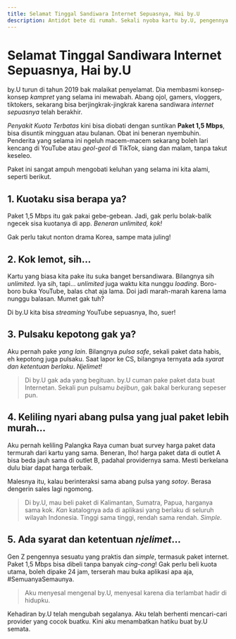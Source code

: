 ```yaml
---
title: Selamat Tinggal Sandiwara Internet Sepuasnya, Hai by.U
description: Antidot bete di rumah. Sekali nyoba kartu by.U, pengennya nonton YouTube seenake dewe.
---
```

# Selamat Tinggal Sandiwara Internet Sepuasnya, Hai by.U

by.U turun di tahun 2019 bak malaikat penyelamat. Dia membasmi konsep-konsep _kampret_ yang selama ini mewabah. Abang ojol, gamers, vloggers, tiktokers, sekarang bisa berjingkrak-jingkrak karena sandiwara _internet sepuasnya_ telah berakhir.

_Penyakit Kuota Terbatas_ kini bisa diobati dengan suntikan **Paket 1,5 Mbps**, bisa disuntik mingguan atau bulanan. Obat ini beneran nyembuhin. Penderita yang selama ini ngeluh macem-macem sekarang boleh lari kencang di YouTube atau _geol-geol_ di TikTok, siang dan malam, tanpa takut keseleo.

Paket ini sangat ampuh mengobati keluhan yang selama ini kita alami, seperti berikut.

## 1. Kuotaku sisa berapa ya?

Paket 1,5 Mbps itu gak pakai gebe-gebean. Jadi, gak perlu bolak-balik ngecek sisa kuotanya di app. _Beneran unlimited, kok!_

Gak perlu takut nonton drama Korea, sampe mata juling!

## 2. Kok lemot, sih...

Kartu yang biasa kita pake itu suka banget bersandiwara. Bilangnya sih _unlimited_. Iya sih, tapi... _unlimited_ juga waktu kita nunggu _loading_. Boro-boro buka YouTube, balas chat aja lama. Doi jadi marah-marah karena lama nunggu balasan. Mumet gak tuh?

Di by.U kita bisa _streaming_ YouTube sepuasnya, lho, suer!

## 3. Pulsaku kepotong gak ya?

Aku pernah pake _yang lain_. Bilangnya _pulsa safe_, sekali paket data habis, eh kepotong juga pulsaku. Saat lapor ke CS, bilangnya ternyata ada _syarat dan ketentuan berlaku_. _Njelimet!_

> Di by.U gak ada yang begituan. by.U cuman pake paket data buat Internetan. Sekali pun pulsamu _bejibun_, gak bakal berkurang sepeser pun.

## 4. Keliling nyari abang pulsa yang jual paket lebih murah...

Aku pernah keliling Palangka Raya cuman buat survey harga paket data termurah dari kartu yang sama. Beneran, lho! harga paket data di outlet A bisa beda jauh sama di outlet B, padahal providernya sama. Mesti berkelana dulu biar dapat harga terbaik.

Malesnya itu, kalau berinteraksi sama abang pulsa yang _sotoy_. Berasa dengerin sales lagi ngomong.

> Di by.U, mau beli paket di Kalimantan, Sumatra, Papua, harganya sama kok. _Kan_ katalognya ada di aplikasi yang berlaku di seluruh wilayah Indonesia. Tinggi sama tinggi, rendah sama rendah. _Simple._

## 5. Ada syarat dan ketentuan _njelimet_...

Gen Z pengennya sesuatu yang praktis dan _simple_, termasuk paket internet. Paket 1,5 Mbps bisa dibeli tanpa banyak _cing-cong_! Gak perlu beli kuota utama, boleh dipake 24 jam, terserah mau buka aplikasi apa aja, #SemuanyaSemaunya.

> Aku menyesal mengenal by.U, menyesal karena dia terlambat hadir di hidupku.

Kehadiran by.U telah mengubah segalanya. Aku telah berhenti mencari-cari provider yang cocok buatku. Kini aku menambatkan hatiku buat by.U semata.
